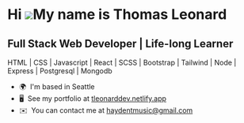 Hi ![](https://user-images.githubusercontent.com/18350557/176309783-0785949b-9127-417c-8b55-ab5a4333674e.gif)My name is Thomas Leonard
======================================================================================================================================

Full Stack Web Developer | Life-long Learner
--------------------------------------------

HTML | CSS | Javascript | React | SCSS | Bootstrap | Tailwind | Node | Express | Postgresql | Mongodb

* 🌍  I'm based in Seattle
* 🖥️  See my portfolio at [tleonarddev.netlify.app](https://tleonarddev.netlify.app/)
* ✉️  You can contact me at [haydentmusic@gmail.com](mailto:haydentmusic@gmail.com)


